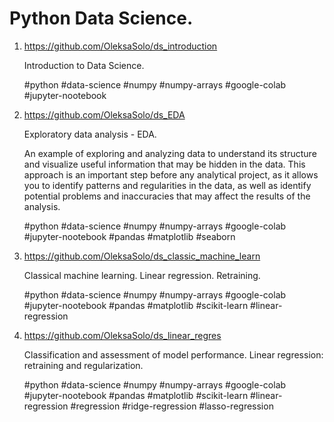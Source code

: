 # Python Data Science. 
1. https://github.com/OleksaSolo/ds_introduction
   
    Introduction to Data Science.

    #python #data-science #numpy #numpy-arrays #google-colab #jupyter-nootebook

2. https://github.com/OleksaSolo/ds_EDA

   Exploratory data analysis - EDA.

   An example of exploring and analyzing data to understand its structure and visualize useful information that may be hidden in the data. This approach is an important step before any analytical project, as it allows you to identify patterns and regularities in the data, as well as identify potential problems and inaccuracies that may affect the results of the analysis.

   #python #data-science #numpy #numpy-arrays #google-colab #jupyter-nootebook #pandas #matplotlib #seaborn

3. https://github.com/OleksaSolo/ds_classic_machine_learn

   Classical machine learning. Linear regression. Retraining.

   #python #data-science #numpy #numpy-arrays #google-colab #jupyter-nootebook #pandas #matplotlib #scikit-learn #linear-regression

4. https://github.com/OleksaSolo/ds_linear_regres

   Classification and assessment of model performance. Linear regression: retraining and regularization.

   #python #data-science #numpy #numpy-arrays #google-colab #jupyter-nootebook #pandas #matplotlib #scikit-learn #linear-regression #regression #ridge-regression #lasso-regression
<!--
5. https://github.com/OleksaSolo/ds_learn_with_teacher

   Algorithms of learning with a teacher. The method of support vectors - Support Vector Machine, SVM. Decision trees - RandomForestClassifier, XGBClassifier.

   #python #data-science #numpy #numpy-arrays #google-colab #jupyter-nootebook #pandas #scikit-learn #classification #svm-model #svm-classifier #random-forest-classifier #XGBClassifier

6. https://github.com/OleksaSolo/ds_learn_without_teacher

   Learning without a teacher. Clustering. KMeans. Principal Component Analysis.

   #python #data-science #numpy #numpy-arrays #google-colab #jupyter-nootebook #pandas #scikit-learn #pca #kmeans #kmeans-clustering #silhouette #tsne #kmeans-clustering #optics-clustering #dbscan-clustering #opentsne #hdbscan-clustering

7. https://github.com/OleksaSolo/ds_recommend_systems

   Recommender systems. Surprise. SVD.

   #python #data-science #numpy #numpy-arrays #google-colab #jupyter-nootebook #pandas #scikit-learn #matrix-factorization #recommendation-system #svd #surprise #svd-matrix-factorisation #svdpp

8. https://github.com/OleksaSolo/ds_deep_learning

   Deep learning. Tensorflow. MNIST.

   #python #data-science #numpy #numpy-arrays #google-colab #jupyter-nootebook #pandas #Tensorflow

9. https://github.com/OleksaSolo/ds_selection_hyperparam_nn

   Selection of hyperparameters of neural networks. Deep learning. Tensorflow. Keras.

   #python #data-science #numpy #keras #keras-tensorflow# adam-optimizer #google-colab

10. https://github.com/OleksaSolo/ds_convolution_nn

   Convolutional neural networks. Tensorflow. Keras.

   #python #data-science #numpy #numpy-arrays #google-colab #jupyter-nootebook #pandas #Tensorflow

11. https://github.com/OleksaSolo/ds_recurrent_nn

   Recurrent neural networks. Tensorflow. Keras.

   #python #data-science #numpy #numpy-arrays #google-colab #jupyter-nootebook #pandas #Tensorflow

12. https://github.com/OleksaSolo/ds_found_nlp

   Foundations NLP.

   #python #data-science #nlp #spacy #nltk #nlp-machine-learning #spacy-nlp #nlp-spacy #nltk-tokenizer

   -->
